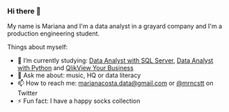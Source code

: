 ### Hi there 👋
My name is Mariana and I'm a data analyst in a grayard company and I'm a production engineering student.

Things about myself:

- 📖 I’m currently studying: [Data Analyst with SQL Server](https://www.datacamp.com/tracks/data-analyst-with-sql-server), [Data Analyst with Python](https://www.datacamp.com/tracks/data-analyst-with-python) and [QlikView Your Business](https://www.wiley.com/en-us/QlikView+Your+Business%3A+An+Expert+Guide+to+Business+Discovery+with+QlikView+and+Qlik+Sense-p-9781118949559)
- 💬 Ask me about: music, HQ or data literacy
- 📫 How to reach me: marianacosta.data@gmail.com or [@mrncstt](https://twitter.com/mrncstt) on Twitter
- ⚡ Fun fact: I have a happy socks collection 


